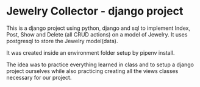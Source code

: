 # Jewelry Collector - django project

This is a django project using python, django and sql to implement Index, Post,
Show and Delete (all CRUD actions) on a model of Jewelry.   It uses postgresql to
store the Jewelry model(data).

It was created inside an environment folder setup by pipenv install.

The idea was to practice everything learned in class and to setup a django project
ourselves while also practicing creating all the views classes necessary for our
project.
